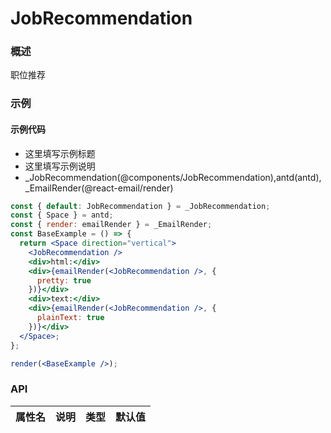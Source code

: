 
# JobRecommendation


### 概述

职位推荐


### 示例

#### 示例代码

- 这里填写示例标题
- 这里填写示例说明
- _JobRecommendation(@components/JobRecommendation),antd(antd),_EmailRender(@react-email/render)

```jsx
const { default: JobRecommendation } = _JobRecommendation;
const { Space } = antd;
const { render: emailRender } = _EmailRender;
const BaseExample = () => {
  return <Space direction="vertical">
    <JobRecommendation />
    <div>html:</div>
    <div>{emailRender(<JobRecommendation />, {
      pretty: true
    })}</div>
    <div>text:</div>
    <div>{emailRender(<JobRecommendation />, {
      plainText: true
    })}</div>
  </Space>;
};

render(<BaseExample />);

```


### API

|属性名|说明|类型|默认值|
|  ---  | ---  | --- | --- |

